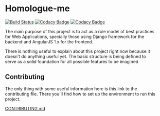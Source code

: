 # Homologue-me

[![Build Status](https://travis-ci.org/taciogt/homologue-me.svg?branch=master)](https://travis-ci.org/taciogt/homologue-me)
[![Codacy Badge](https://api.codacy.com/project/badge/Grade/4191ebd54f094a3780af72326a991203)](https://www.codacy.com/app/taciogt/homologue-me?utm_source=github.com&amp;utm_medium=referral&amp;utm_content=taciogt/homologue-me&amp;utm_campaign=Badge_Grade)
[![Codacy Badge](https://api.codacy.com/project/badge/Coverage/4191ebd54f094a3780af72326a991203)](https://www.codacy.com/app/taciogt/homologue-me?utm_source=github.com&utm_medium=referral&utm_content=taciogt/homologue-me&utm_campaign=Badge_Coverage)

The main purpose of this project is to act as a role model of best practices for Web Applications, specially those using Django framework for the backend and AngularJS 1.x for the frontend.

There is nothing useful to explain about this project right now because it doesn't do anything useful yet. The basic structure is being defined to serve as a solid foundation for all possible features to be imagined. 

## Contributing

The only thing with some useful information here is this link to the contributing file. There you'll find how to set up the environment to run this project.

[CONTRIBUTING.md](CONTRIBUTING.md)
